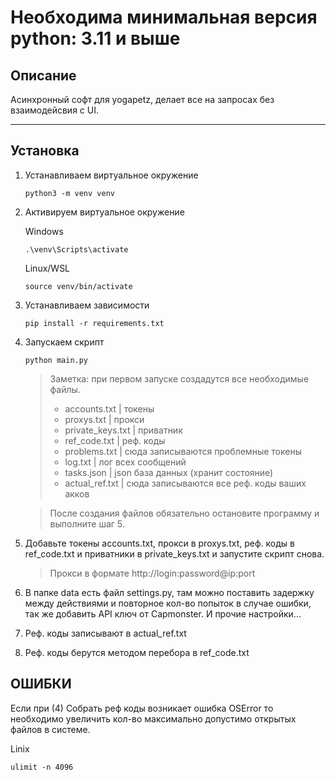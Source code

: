 ## 

# Необходима минимальная версия python: 3.11 и выше

## Описание

Асинхронный софт для yogapetz, делает все на запросах без взаимодейсвия с UI.
<hr>

## Установка

1. Устанавливаем виртуальное окружение 
   ```
   python3 -m venv venv
   ```

2. Активируем виртуальное окружение
   
   Windows
   ```
   .\venv\Scripts\activate
   ```

   Linux/WSL
   ```
   source venv/bin/activate
   ```

3. Устанавливаем зависимости

   ```
   pip install -r requirements.txt
   ```

4. Запускаем скрипт
   ```
   python main.py
   ```

    > Заметка: при первом запуске создадутся все необходимые файлы. 
    > - accounts.txt     | токены
    > - proxys.txt       | прокси
    > - private_keys.txt | приватник
    > - ref_code.txt     | реф. коды
    > - problems.txt     | сюда записываются проблемные токены
    > - log.txt          | лог всех сообщений
    > - tasks.json       | json база данных (хранит состояние)
    > - actual_ref.txt   | сюда записываются все реф. коды ваших акков

    > После создания файлов обязательно остановите программу и выполните шаг 5.

5. Добавьте токены accounts.txt, прокси в proxys.txt, реф. коды в ref_code.txt и приватники в private_keys.txt и запустите скрипт снова.

   > Прокси в формате http://login:password@ip:port

6. В папке data есть файл settings.py, там можно поставить задержку между действиями и повторное кол-во попыток в случае ошибки, так же добавить API ключ от Capmonster. И прочие настройки...

7. Реф. коды записывают в actual_ref.txt

8. Реф. коды берутся методом перебора в ref_code.txt

## ОШИБКИ

Если при (4) Собрать реф коды возникает ошибка OSError то необходимо увеличить кол-во максимально допустимо открытых файлов в системе.

Linix
```
ulimit -n 4096
```